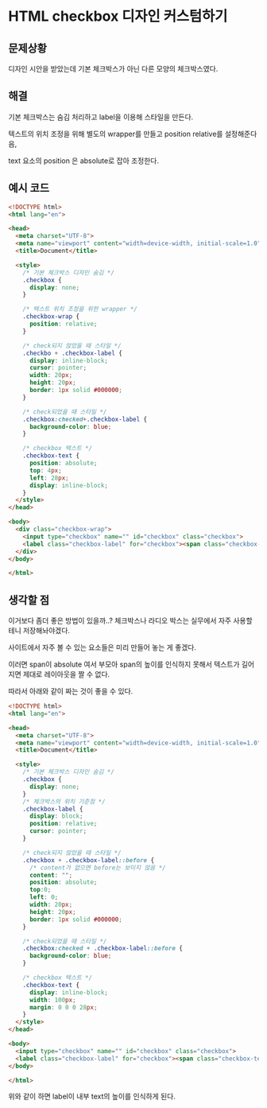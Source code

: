 # HTML checkbox 디자인 커스텀하기

## 문제상황

디자인 시안을 받았는데 기본 체크박스가 아닌 다른 모양의 체크박스였다.

## 해결

기본 체크박스는 숨김 처리하고 label을 이용해 스타일을 만든다.

텍스트의 위치 조정을 위해 별도의 wrapper를 만들고 position relative를 설정해준다음, 

text 요소의 position 은 absolute로 잡아 조정한다.

## 예시 코드

```html
<!DOCTYPE html>
<html lang="en">

<head>
  <meta charset="UTF-8">
  <meta name="viewport" content="width=device-width, initial-scale=1.0">
  <title>Document</title>

  <style>
    /* 기본 체크박스 디자인 숨김 */
    .checkbox {
      display: none;
    }

    /* 텍스트 위치 조정을 위한 wrapper */
    .checkbox-wrap {
      position: relative;
    }

    /* check되지 않았을 때 스타일 */
    .checkbo + .checkbox-label {
      display: inline-block;
      cursor: pointer;
      width: 20px;
      height: 20px;
      border: 1px solid #000000;
    }

    /* check되었을 때 스타일 */
    .checkbox:checked+.checkbox-label {
      background-color: blue;
    }

    /* checkbox 텍스트 */
    .checkbox-text {
      position: absolute;
      top: 4px;
      left: 28px;
      display: inline-block;
    }
  </style>
</head>

<body>
  <div class="checkbox-wrap">
    <input type="checkbox" name="" id="checkbox" class="checkbox">
    <label class="checkbox-label" for="checkbox"><span class="checkbox-text">텍스트</span></label>
  </div>
</body>

</html>
```

## 생각할 점

이거보다 좀더 좋은 방법이 있을까..? 체크박스나 라디오 박스는 실무에서 자주 사용할 테니 저장해놔야겠다. 

사이트에서 자주 볼 수 있는 요소들은 미리 만들어 놓는 게 좋겠다.

이러면 span이 absolute 여서 부모아 span의 높이를 인식하지 못해서 텍스트가 길어지면 제대로 레이아웃을 짤 수 없다.

따라서 아래와 같이 짜는 것이 좋을 수 있다.

```html
<!DOCTYPE html>
<html lang="en">

<head>
  <meta charset="UTF-8">
  <meta name="viewport" content="width=device-width, initial-scale=1.0">
  <title>Document</title>

  <style>
    /* 기본 체크박스 디자인 숨김 */
    .checkbox {
      display: none;
    }
    /* 체크박스의 위치 기준점 */
    .checkbox-label {
      display: block; 
      position: relative;
      cursor: pointer;
    }

    /* check되지 않았을 때 스타일 */
    .checkbox + .checkbox-label::before {
      /* content가 없으면 before는 보이지 않음 */
      content: ""; 
      position: absolute;
      top:0;
      left: 0;
      width: 20px;
      height: 20px;
      border: 1px solid #000000;
    }

    /* check되었을 때 스타일 */
    .checkbox:checked + .checkbox-label::before {
      background-color: blue;
    }

    /* checkbox 텍스트 */
    .checkbox-text {
      display: inline-block;
      width: 100px;
      margin: 0 0 0 28px;
    }
  </style>
</head>

<body>
  <input type="checkbox" name="" id="checkbox" class="checkbox">
  <label class="checkbox-label" for="checkbox"><span class="checkbox-text">텍스트</span></label>
</body>

</html>
```

위와 같이 하면 label이 내부 text의 높이를 인식하게 된다.